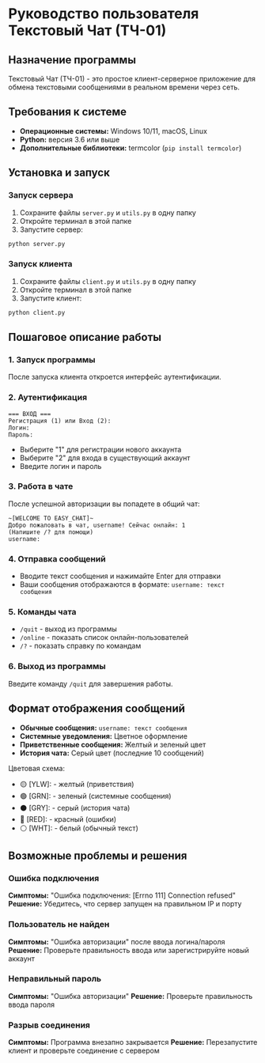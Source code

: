# Руководство пользователя Текстовый Чат (ТЧ-01)

## Назначение программы

Текстовый Чат (ТЧ-01) - это простое клиент-серверное приложение для обмена текстовыми сообщениями в реальном времени через сеть.

## Требования к системе

- **Операционные системы:** Windows 10/11, macOS, Linux
- **Python:** версия 3.6 или выше
- **Дополнительные библиотеки:** termcolor (`pip install termcolor`)

## Установка и запуск

### Запуск сервера

1. Сохраните файлы `server.py` и `utils.py` в одну папку
2. Откройте терминал в этой папке
3. Запустите сервер:

```bash
python server.py
```

### Запуск клиента

1. Сохраните файлы `client.py` и `utils.py` в одну папку
2. Откройте терминал в этой папке
3. Запустите клиент:

```bash
python client.py
```

## Пошаговое описание работы

### 1. Запуск программы

После запуска клиента откроется интерфейс аутентификации.

### 2. Аутентификация

```
=== ВХОД ===
Регистрация (1) или Вход (2):
Логин:
Пароль:
```

- Выберите "1" для регистрации нового аккаунта
- Выберите "2" для входа в существующий аккаунт
- Введите логин и пароль

### 3. Работа в чате

После успешной авторизации вы попадете в общий чат:

```
~[WELCOME TO EASY_CHAT]~
Добро пожаловать в чат, username! Сейчас онлайн: 1
(Напишите /? для помощи)
username:
```

### 4. Отправка сообщений

- Вводите текст сообщения и нажимайте Enter для отправки
- Ваши сообщения отображаются в формате: `username: текст сообщения`

### 5. Команды чата

- `/quit` - выход из программы
- `/online` - показать список онлайн-пользователей
- `/?` - показать справку по командам

### 6. Выход из программы

Введите команду `/quit` для завершения работы.

## Формат отображения сообщений

- **Обычные сообщения:** `username: текст сообщения`
- **Системные уведомления:** Цветное оформление
- **Приветственные сообщения:** Желтый и зеленый цвет
- **История чата:** Серый цвет (последние 10 сообщений)

Цветовая схема:

- 🟡 [YLW]: - желтый (приветствия)
- 🟢 [GRN]: - зеленый (системные сообщения)
- ⚫ [GRY]: - серый (история чата)
- 🔴 [RED]: - красный (ошибки)
- ⚪ [WHT]: - белый (обычный текст)

## Возможные проблемы и решения

### Ошибка подключения

**Симптомы:** "Ошибка подключения: [Errno 111] Connection refused"
**Решение:** Убедитесь, что сервер запущен на правильном IP и порту

### Пользователь не найден

**Симптомы:** "Ошибка авторизации" после ввода логина/пароля
**Решение:** Проверьте правильность ввода или зарегистрируйте новый аккаунт

### Неправильный пароль

**Симптомы:** "Ошибка авторизации"
**Решение:** Проверьте правильность ввода пароля

### Разрыв соединения

**Симптомы:** Программа внезапно закрывается
**Решение:** Перезапустите клиент и проверьте соединение с сервером
